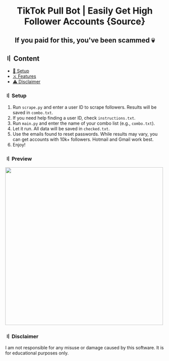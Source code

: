 <h1 align="center">
TikTok Pull Bot | Easily Get High Follower Accounts {Source}
</h1>

<h2 align="center">
If you paid for this, you've been scammed 💀
</h2>

## 〢 Content

- [📁 Setup](#setup)
- [⚔️ Features](#features)
- [⚠️ Disclaimer](#note)

### 〢 Setup

1. Run `scrape.py` and enter a user ID to scrape followers. Results will be saved in `combo.txt`.
2. If you need help finding a user ID, check `instructions.txt`.
3. Run `main.py` and enter the name of your combo list (e.g., `combo.txt`).
4. Let it run. All data will be saved in `checked.txt`.
5. Use the emails found to reset passwords. While results may vary, you can get accounts with 10k+ followers. Hotmail and Gmail work best.
6. Enjoy!

### 〢 Preview

<p align="left"> 
  <kbd>
    <img src="#" width="500"></img>
  </kbd>
</p>

### 〢 Disclaimer

I am not responsible for any misuse or damage caused by this software. It is for educational purposes only.